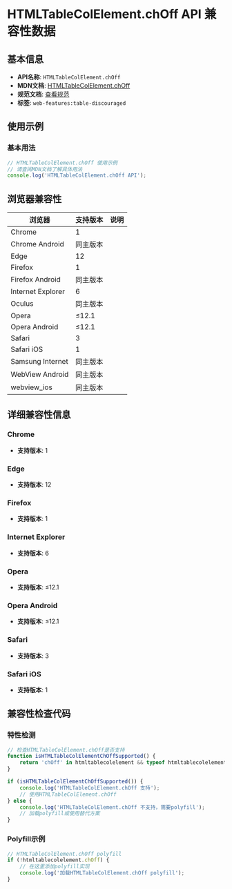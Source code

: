 # HTMLTableColElement.chOff API 兼容性数据

## 基本信息

- **API名称**: `HTMLTableColElement.chOff`
- **MDN文档**: [HTMLTableColElement.chOff](https://developer.mozilla.org/docs/Web/API/HTMLTableColElement/chOff)
- **规范文档**: [查看规范](https://html.spec.whatwg.org/multipage/obsolete.html#dom-col-choff)
- **标签**: `web-features:table-discouraged`

## 使用示例

### 基本用法

```javascript
// HTMLTableColElement.chOff 使用示例
// 请查阅MDN文档了解具体用法
console.log('HTMLTableColElement.chOff API');
```

## 浏览器兼容性

| 浏览器 | 支持版本 | 说明 |
|--------|----------|------|
| Chrome | 1 |  |
| Chrome Android | 同主版本 |  |
| Edge | 12 |  |
| Firefox | 1 |  |
| Firefox Android | 同主版本 |  |
| Internet Explorer | 6 |  |
| Oculus | 同主版本 |  |
| Opera | ≤12.1 |  |
| Opera Android | ≤12.1 |  |
| Safari | 3 |  |
| Safari iOS | 1 |  |
| Samsung Internet | 同主版本 |  |
| WebView Android | 同主版本 |  |
| webview_ios | 同主版本 |  |

## 详细兼容性信息

### Chrome

- **支持版本**: 1

### Edge

- **支持版本**: 12

### Firefox

- **支持版本**: 1

### Internet Explorer

- **支持版本**: 6

### Opera

- **支持版本**: ≤12.1

### Opera Android

- **支持版本**: ≤12.1

### Safari

- **支持版本**: 3

### Safari iOS

- **支持版本**: 1

## 兼容性检查代码

### 特性检测

```javascript
// 检查HTMLTableColElement.chOff是否支持
function isHTMLTableColElementChOffSupported() {
    return 'chOff' in htmltablecolelement && typeof htmltablecolelement.chOff === 'function';
}

if (isHTMLTableColElementChOffSupported()) {
    console.log('HTMLTableColElement.chOff 支持');
    // 使用HTMLTableColElement.chOff
} else {
    console.log('HTMLTableColElement.chOff 不支持，需要polyfill');
    // 加载polyfill或使用替代方案
}
```

### Polyfill示例

```javascript
// HTMLTableColElement.chOff polyfill
if (!htmltablecolelement.chOff) {
    // 在这里添加polyfill实现
    console.log('加载HTMLTableColElement.chOff polyfill');
}
```

